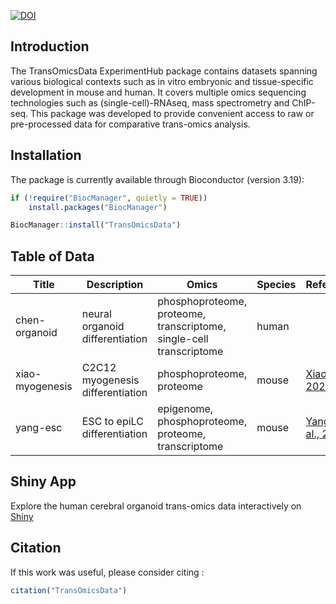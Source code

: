 [![DOI](https://zenodo.org/badge/724362799.svg)](https://zenodo.org/doi/10.5281/zenodo.11044448)

## Introduction
The TransOmicsData ExperimentHub package contains datasets spanning various biological contexts such as in vitro embryonic and tissue-specific development in mouse and human. It covers multiple omics sequencing technologies such as (single-cell)-RNAseq, mass spectrometry and ChIP-seq. This package was developed to provide convenient access to raw or pre-processed data for comparative trans-omics analysis.

## Installation
The package is currently available through Bioconductor (version 3.19):

``` r
if (!require("BiocManager", quietly = TRUE))
    install.packages("BiocManager")

BiocManager::install("TransOmicsData")
```

## Table of Data

| Title | Description | Omics | Species | Reference |
| ----- | ----------- | ----- | ------- | --------- |
| chen-organoid | neural organoid differentiation | phosphoproteome, proteome, transcriptome, single-cell transcriptome | human | 
| xiao-myogenesis | C2C12 myogenesis differentiation | phosphoproteome, proteome | mouse | [Xiao et al., 2022](https://doi.org/10.1016/j.isci.2022.104489)
| yang-esc | ESC to epiLC differentiation | epigenome, phosphoproteome, proteome, transcriptome | mouse | [Yang et al., 2019](https://doi.org/10.1016/j.cels.2019.03.012)

## Shiny App

Explore the human cerebral organoid trans-omics data interactively on [Shiny](http://shiny.maths.usyd.edu.au/hCOmultiome/)

## Citation
If this work was useful, please consider citing :

```r
citation("TransOmicsData")
```
